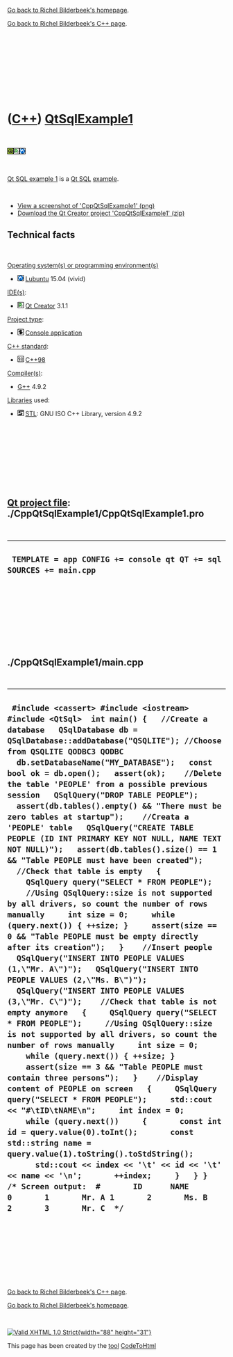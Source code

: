 [Go back to Richel Bilderbeek's homepage](index.htm).

[Go back to Richel Bilderbeek's C++ page](Cpp.htm).

 

 

 

 

 

([C++](Cpp.htm)) [QtSqlExample1](CppQtSqlExample1.htm)
======================================================

 

![Qt](PicQt.png)![Qt
Creator](PicQtCreator.png)![Lubuntu](PicLubuntu.png)

 

[Qt SQL example 1](CppQtSqlExample1.htm) is a [Qt SQL](CppQtSql.htm)
[example](CppExample.htm).

 

-   [View a screenshot of
    'CppQtSqlExample1' (png)](CppQtSqlExample1.png)
-   [Download the Qt Creator project
    'CppQtSqlExample1' (zip)](CppQtSqlExample1.zip)

Technical facts
---------------

 

[Operating system(s) or programming environment(s)](CppOs.htm)

-   ![Lubuntu](PicLubuntu.png) [Lubuntu](CppLubuntu.htm) 15.04 (vivid)

[IDE(s)](CppIde.htm):

-   ![Qt Creator](PicQtCreator.png) [Qt Creator](CppQtCreator.htm) 3.1.1

[Project type](CppQtProjectType.htm):

-   ![console](PicConsole.png) [Console
    application](CppConsoleApplication.htm)

[C++ standard](CppStandard.htm):

-   ![C++98](PicCpp98.png) [C++98](Cpp98.htm)

[Compiler(s)](CppCompiler.htm):

-   [G++](CppGpp.htm) 4.9.2

[Libraries](CppLibrary.htm) used:

-   ![STL](PicStl.png) [STL](CppStl.htm): GNU ISO C++ Library, version
    4.9.2

 

 

 

 

 

[Qt project file](CppQtProjectFile.htm): ./CppQtSqlExample1/CppQtSqlExample1.pro
--------------------------------------------------------------------------------

 

  ----------------------------------------------------------------------
  ` TEMPLATE = app CONFIG += console qt QT += sql SOURCES += main.cpp`
  ----------------------------------------------------------------------

 

 

 

 

 

./CppQtSqlExample1/main.cpp
---------------------------

 

  ----------------------------------------------------------------------------------------------------------------------------------------------------------------------------------------------------------------------------------------------------------------------------------------------------------------------------------------------------------------------------------------------------------------------------------------------------------------------------------------------------------------------------------------------------------------------------------------------------------------------------------------------------------------------------------------------------------------------------------------------------------------------------------------------------------------------------------------------------------------------------------------------------------------------------------------------------------------------------------------------------------------------------------------------------------------------------------------------------------------------------------------------------------------------------------------------------------------------------------------------------------------------------------------------------------------------------------------------------------------------------------------------------------------------------------------------------------------------------------------------------------------------------------------------------------------------------------------------------------------------------------------------------------------------------------------------------------------------------------------------------------------------------------------------------------------------------------------------------------------------------------------------------------------------------------------------------------------------------------------------------------------------------
  ` #include <cassert> #include <iostream> #include <QtSql>  int main() {   //Create a database   QSqlDatabase db = QSqlDatabase::addDatabase("QSQLITE"); //Choose from QSQLITE QODBC3 QODBC   db.setDatabaseName("MY_DATABASE");   const bool ok = db.open();   assert(ok);    //Delete the table 'PEOPLE' from a possible previous session   QSqlQuery("DROP TABLE PEOPLE");   assert(db.tables().empty() && "There must be zero tables at startup");    //Creata a 'PEOPLE' table   QSqlQuery("CREATE TABLE PEOPLE (ID INT PRIMARY KEY NOT NULL, NAME TEXT NOT NULL)");   assert(db.tables().size() == 1 && "Table PEOPLE must have been created");    //Check that table is empty   {     QSqlQuery query("SELECT * FROM PEOPLE");     //Using QSqlQuery::size is not supported by all drivers, so count the number of rows manually     int size = 0;     while (query.next()) { ++size; }     assert(size == 0 && "Table PEOPLE must be empty directly after its creation");   }    //Insert people   QSqlQuery("INSERT INTO PEOPLE VALUES (1,\"Mr. A\")");   QSqlQuery("INSERT INTO PEOPLE VALUES (2,\"Ms. B\")");   QSqlQuery("INSERT INTO PEOPLE VALUES (3,\"Mr. C\")");    //Check that table is not empty anymore   {     QSqlQuery query("SELECT * FROM PEOPLE");     //Using QSqlQuery::size is not supported by all drivers, so count the number of rows manually     int size = 0;     while (query.next()) { ++size; }     assert(size == 3 && "Table PEOPLE must contain three persons");   }    //Display content of PEOPLE on screen   {     QSqlQuery query("SELECT * FROM PEOPLE");     std::cout << "#\tID\tNAME\n";     int index = 0;     while (query.next())     {       const int id = query.value(0).toInt();       const std::string name = query.value(1).toString().toStdString();       std::cout << index << '\t' << id << '\t' << name << '\n';       ++index;     }   } }  /* Screen output:  #       ID      NAME 0       1       Mr. A 1       2       Ms. B 2       3       Mr. C  */`
  ----------------------------------------------------------------------------------------------------------------------------------------------------------------------------------------------------------------------------------------------------------------------------------------------------------------------------------------------------------------------------------------------------------------------------------------------------------------------------------------------------------------------------------------------------------------------------------------------------------------------------------------------------------------------------------------------------------------------------------------------------------------------------------------------------------------------------------------------------------------------------------------------------------------------------------------------------------------------------------------------------------------------------------------------------------------------------------------------------------------------------------------------------------------------------------------------------------------------------------------------------------------------------------------------------------------------------------------------------------------------------------------------------------------------------------------------------------------------------------------------------------------------------------------------------------------------------------------------------------------------------------------------------------------------------------------------------------------------------------------------------------------------------------------------------------------------------------------------------------------------------------------------------------------------------------------------------------------------------------------------------------------------------

 

 

 

 

 

[Go back to Richel Bilderbeek's C++ page](Cpp.htm).

[Go back to Richel Bilderbeek's homepage](index.htm).

 

[![Valid XHTML 1.0 Strict](valid-xhtml10.png){width="88"
height="31"}](http://validator.w3.org/check?uri=referer)

This page has been created by the [tool](Tools.htm)
[CodeToHtml](ToolCodeToHtml.htm)

